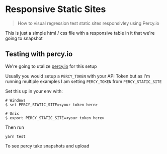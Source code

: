 # Responsive Static Sites

> How to visual regression test static sites responsivley using Percy.io

This is just a simple html / css file with a responsive table in it that we're going to snapshot

## Testing with percy.io

We're going to utalize [percy.io](https://docs.percy.io/docs/storybook) for this setup

Usually you would setup a `PERCY_TOKEN` with your API Token but as I'm running multiple examples I am setting `PERCY_TOKEN` from `PERCY_STATIC_SITE`

Set this up in your env with:

```
# Windows
$ set PERCY_STATIC_SITE=<your token here>

# Unix
$ export PERCY_STATIC_SITE=<your token here>
```

Then run

```
yarn test
```

To see percy take snapshots and upload
